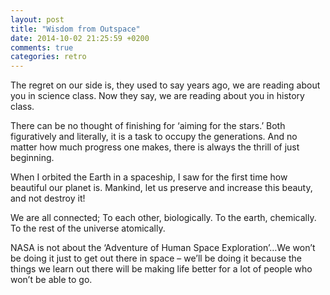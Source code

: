 ```yaml
---
layout: post
title: "Wisdom from Outspace"
date: 2014-10-02 21:25:59 +0200
comments: true
categories: retro
---
```

The regret on our side is, they used to say years ago, we are reading about you in science class. Now they say, we are reading about you in history class.

There can be no thought of finishing for ‘aiming for the stars.’ Both figuratively and literally, it is a task to occupy the generations. And no matter how much progress one makes, there is always the thrill of just beginning.

When I orbited the Earth in a spaceship, I saw for the first time how beautiful our planet is. Mankind, let us preserve and increase this beauty, and not destroy it!

We are all connected; To each other, biologically. To the earth, chemically. To the rest of the universe atomically.

NASA is not about the ‘Adventure of Human Space Exploration’…We won’t be doing it just to get out there in space – we’ll be doing it because the things we learn out there will be making life better for a lot of people who won’t be able to go.

